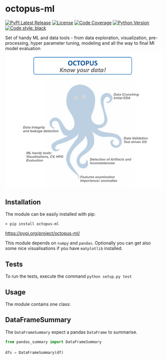 # octopus-ml
 
[![PyPI Latest Release](https://img.shields.io/pypi/v/octopus-ml.svg)](https://pypi.org/project/octopus-ml/)
[![License](https://img.shields.io/pypi/l/octopus-ml.svg)](https://github.com/gershonc//octopus-ml/blob/master/LICENSE)
[![Code Coverage](https://codecov.io/gh/pandas-profiling/octopus-ml/branch/master/graph/badge.svg?token=gMptB4YUnF)](https://codecov.io/gh/octopus/octopus)
[![Python Version](https://img.shields.io/pypi/pyversions/pandas-profiling)](https://pypi.org/project/octopus-ml/)
[![Code style: black](https://img.shields.io/badge/code%20style-black-000000.svg)](https://github.com/python/black)

Set of handy ML and data tools - from data exploration, visualization, pre-processing, hyper parameter tuning, modeling and all the way to final Ml model evaluation 
![Image](/images/octopus_know_your_data.png)

## Installation
The module can be easily installed with pip:

```conslole
> pip install octopus-ml
```
https://pypi.org/project/octopus-ml/

This module depends on `numpy` and `pandas`. Optionally you can get also some nice visualisations if you have `matplotlib` installed.

## Tests
To run the tests, execute the command `python setup.py test`

## Usage
The module contains one class:

## DataFrameSummary

The `DataFrameSummary` expect a pandas `DataFrame` to summarise.

```python
from pandas_summary import DataFrameSummary

dfs = DataFrameSummary(df)
```

